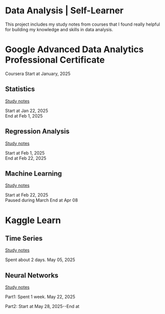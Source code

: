 # Data Analysis | Self-Learner
This project includes my study notes from courses that I found really helpful for building my knowledge and skills in data analysis.

# Google Advanced Data Analytics Professional Certificate
Coursera Start at January, 2025
## Statistics
[Study notes](/statistics.md "点击去看看我的“随堂笔记”")

Start at Jan 22, 2025<br>
End at Feb 1, 2025

## Regression Analysis
[Study notes](/regressionAnalysis.md "点击去看看我的“随堂笔记”")

Start at Feb 1, 2025<br>
End at Feb 22, 2025

## Machine Learning
[Study notes](/machineLearning.md "点击去看看我的“随堂笔记”")

Start at Feb 22, 2025<br>
Paused during March
End at Apr 08 

# Kaggle Learn
## Time Series
[Study notes](/timeSeries.md "")

Spent about 2 days.  May 05, 2025

## Neural Networks
[Study notes](/neuralNetworks.md "")

Part1: Spent 1 week.  May 22, 2025

Part2: Start at May 28, 2025--End at
